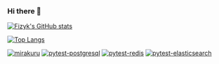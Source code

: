 ### Hi there 👋

[![Fizyk's GitHub stats](https://github-readme-stats.vercel.app/api?username=fizyk&show_icons=true&count_private=true)](https://github.com/fizyk)

[![Top Langs](https://github-readme-stats.vercel.app/api/top-langs/?username=fizyk&show_icons=true&count_private=true&hide=php&langs_count=8)](https://github.com/fizyk)

[![mirakuru](https://github-readme-stats.vercel.app/api/pin/?username=ClearcodeHQ&repo=mirakuru)](https://github.com/ClearcodeHQ/mirakuru)
[![pytest-postgresql](https://github-readme-stats.vercel.app/api/pin/?username=ClearcodeHQ&repo=pytest-postgresql)](https://github.com/ClearcodeHQ/pytest-postgresql)
[![pytest-redis](https://github-readme-stats.vercel.app/api/pin/?username=ClearcodeHQ&repo=pytest-redis)](https://github.com/ClearcodeHQ/pytest-redis)
[![pytest-elasticsearch](https://github-readme-stats.vercel.app/api/pin/?username=ClearcodeHQ&repo=pytest-elasticsearch)](https://github.com/ClearcodeHQ/pytest-elasticsearch)

<!--
**fizyk/fizyk** is a ✨ _special_ ✨ repository because its `README.md` (this file) appears on your GitHub profile.

More stats: https://github.com/anuraghazra/github-readme-stats

Here are some ideas to get you started:

- 🔭 I’m currently working on ...
- 🌱 I’m currently learning ...
- 👯 I’m looking to collaborate on ...
- 🤔 I’m looking for help with ...
- 💬 Ask me about ...
- 📫 How to reach me: ...
- 😄 Pronouns: ...
- ⚡ Fun fact: ...
-->
